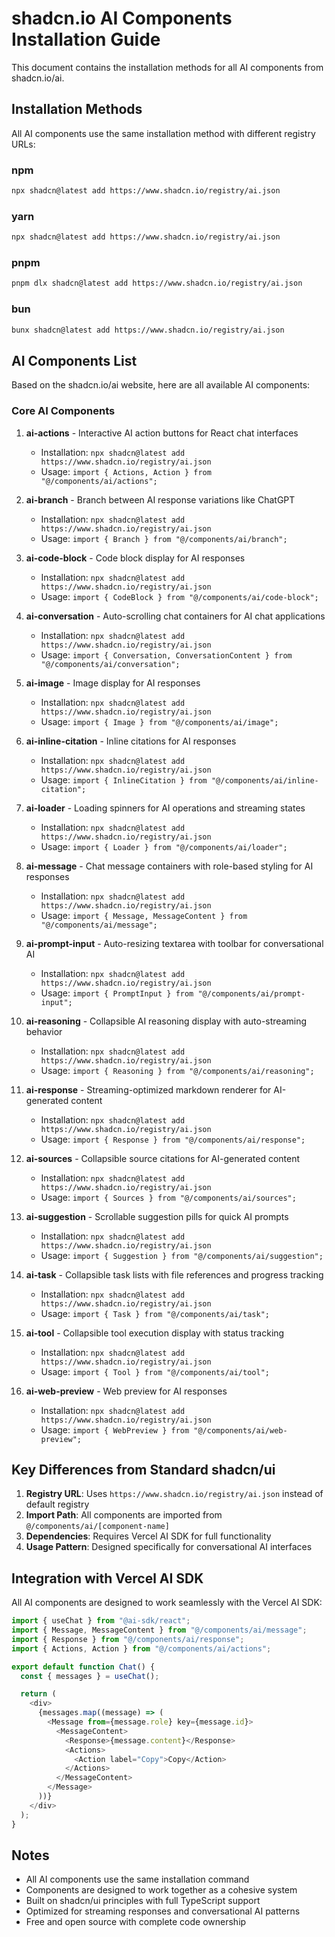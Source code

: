 # shadcn.io AI Components Installation Guide

This document contains the installation methods for all AI components from shadcn.io/ai.

## Installation Methods

All AI components use the same installation method with different registry URLs:

### npm
```bash
npx shadcn@latest add https://www.shadcn.io/registry/ai.json
```

### yarn
```bash
npx shadcn@latest add https://www.shadcn.io/registry/ai.json
```

### pnpm
```bash
pnpm dlx shadcn@latest add https://www.shadcn.io/registry/ai.json
```

### bun
```bash
bunx shadcn@latest add https://www.shadcn.io/registry/ai.json
```

## AI Components List

Based on the shadcn.io/ai website, here are all available AI components:

### Core AI Components

1. **ai-actions** - Interactive AI action buttons for React chat interfaces
   - Installation: `npx shadcn@latest add https://www.shadcn.io/registry/ai.json`
   - Usage: `import { Actions, Action } from "@/components/ai/actions";`

2. **ai-branch** - Branch between AI response variations like ChatGPT
   - Installation: `npx shadcn@latest add https://www.shadcn.io/registry/ai.json`
   - Usage: `import { Branch } from "@/components/ai/branch";`

3. **ai-code-block** - Code block display for AI responses
   - Installation: `npx shadcn@latest add https://www.shadcn.io/registry/ai.json`
   - Usage: `import { CodeBlock } from "@/components/ai/code-block";`

4. **ai-conversation** - Auto-scrolling chat containers for AI chat applications
   - Installation: `npx shadcn@latest add https://www.shadcn.io/registry/ai.json`
   - Usage: `import { Conversation, ConversationContent } from "@/components/ai/conversation";`

5. **ai-image** - Image display for AI responses
   - Installation: `npx shadcn@latest add https://www.shadcn.io/registry/ai.json`
   - Usage: `import { Image } from "@/components/ai/image";`

6. **ai-inline-citation** - Inline citations for AI responses
   - Installation: `npx shadcn@latest add https://www.shadcn.io/registry/ai.json`
   - Usage: `import { InlineCitation } from "@/components/ai/inline-citation";`

7. **ai-loader** - Loading spinners for AI operations and streaming states
   - Installation: `npx shadcn@latest add https://www.shadcn.io/registry/ai.json`
   - Usage: `import { Loader } from "@/components/ai/loader";`

8. **ai-message** - Chat message containers with role-based styling for AI responses
   - Installation: `npx shadcn@latest add https://www.shadcn.io/registry/ai.json`
   - Usage: `import { Message, MessageContent } from "@/components/ai/message";`

9. **ai-prompt-input** - Auto-resizing textarea with toolbar for conversational AI
   - Installation: `npx shadcn@latest add https://www.shadcn.io/registry/ai.json`
   - Usage: `import { PromptInput } from "@/components/ai/prompt-input";`

10. **ai-reasoning** - Collapsible AI reasoning display with auto-streaming behavior
    - Installation: `npx shadcn@latest add https://www.shadcn.io/registry/ai.json`
    - Usage: `import { Reasoning } from "@/components/ai/reasoning";`

11. **ai-response** - Streaming-optimized markdown renderer for AI-generated content
    - Installation: `npx shadcn@latest add https://www.shadcn.io/registry/ai.json`
    - Usage: `import { Response } from "@/components/ai/response";`

12. **ai-sources** - Collapsible source citations for AI-generated content
    - Installation: `npx shadcn@latest add https://www.shadcn.io/registry/ai.json`
    - Usage: `import { Sources } from "@/components/ai/sources";`

13. **ai-suggestion** - Scrollable suggestion pills for quick AI prompts
    - Installation: `npx shadcn@latest add https://www.shadcn.io/registry/ai.json`
    - Usage: `import { Suggestion } from "@/components/ai/suggestion";`

14. **ai-task** - Collapsible task lists with file references and progress tracking
    - Installation: `npx shadcn@latest add https://www.shadcn.io/registry/ai.json`
    - Usage: `import { Task } from "@/components/ai/task";`

15. **ai-tool** - Collapsible tool execution display with status tracking
    - Installation: `npx shadcn@latest add https://www.shadcn.io/registry/ai.json`
    - Usage: `import { Tool } from "@/components/ai/tool";`

16. **ai-web-preview** - Web preview for AI responses
    - Installation: `npx shadcn@latest add https://www.shadcn.io/registry/ai.json`
    - Usage: `import { WebPreview } from "@/components/ai/web-preview";`

## Key Differences from Standard shadcn/ui

1. **Registry URL**: Uses `https://www.shadcn.io/registry/ai.json` instead of default registry
2. **Import Path**: All components are imported from `@/components/ai/[component-name]`
3. **Dependencies**: Requires Vercel AI SDK for full functionality
4. **Usage Pattern**: Designed specifically for conversational AI interfaces

## Integration with Vercel AI SDK

All AI components are designed to work seamlessly with the Vercel AI SDK:

```typescript
import { useChat } from "@ai-sdk/react";
import { Message, MessageContent } from "@/components/ai/message";
import { Response } from "@/components/ai/response";
import { Actions, Action } from "@/components/ai/actions";

export default function Chat() {
  const { messages } = useChat();

  return (
    <div>
      {messages.map((message) => (
        <Message from={message.role} key={message.id}>
          <MessageContent>
            <Response>{message.content}</Response>
            <Actions>
              <Action label="Copy">Copy</Action>
            </Actions>
          </MessageContent>
        </Message>
      ))}
    </div>
  );
}
```

## Notes

- All AI components use the same installation command
- Components are designed to work together as a cohesive system
- Built on shadcn/ui principles with full TypeScript support
- Optimized for streaming responses and conversational AI patterns
- Free and open source with complete code ownership
